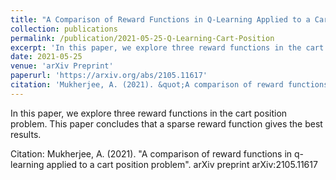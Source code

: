 ```yaml
---
title: "A Comparison of Reward Functions in Q-Learning Applied to a Cart Position Problem"
collection: publications
permalink: /publication/2021-05-25-Q-Learning-Cart-Position
excerpt: 'In this paper, we explore three reward functions in the cart position problem. This paper concludes that a sparse reward function gives the best results.'
date: 2021-05-25
venue: 'arXiv Preprint'
paperurl: 'https://arxiv.org/abs/2105.11617'
citation: 'Mukherjee, A. (2021). &quot;A comparison of reward functions in q-learning applied to a cart position problem.&quot; arXiv preprint arXiv:2105.11617'
---
```

In this paper, we explore three reward functions in the cart position problem. This paper concludes that a sparse reward function gives the best results.

Citation: Mukherjee, A. (2021). "A comparison of reward functions in q-learning applied to a cart position problem". arXiv preprint arXiv:2105.11617